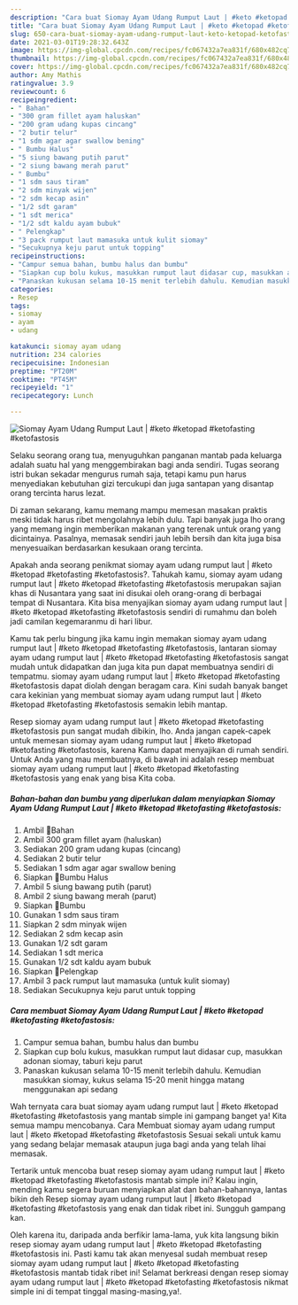 ```yaml
---
description: "Cara buat Siomay Ayam Udang Rumput Laut | #keto #ketopad #ketofasting #ketofastosis yang enak Untuk Jualan"
title: "Cara buat Siomay Ayam Udang Rumput Laut | #keto #ketopad #ketofasting #ketofastosis yang enak Untuk Jualan"
slug: 650-cara-buat-siomay-ayam-udang-rumput-laut-keto-ketopad-ketofasting-ketofastosis-yang-enak-untuk-jualan
date: 2021-03-01T19:28:32.643Z
image: https://img-global.cpcdn.com/recipes/fc067432a7ea831f/680x482cq70/siomay-ayam-udang-rumput-laut-keto-ketopad-ketofasting-ketofastosis-foto-resep-utama.jpg
thumbnail: https://img-global.cpcdn.com/recipes/fc067432a7ea831f/680x482cq70/siomay-ayam-udang-rumput-laut-keto-ketopad-ketofasting-ketofastosis-foto-resep-utama.jpg
cover: https://img-global.cpcdn.com/recipes/fc067432a7ea831f/680x482cq70/siomay-ayam-udang-rumput-laut-keto-ketopad-ketofasting-ketofastosis-foto-resep-utama.jpg
author: Amy Mathis
ratingvalue: 3.9
reviewcount: 6
recipeingredient:
- " Bahan"
- "300 gram fillet ayam haluskan"
- "200 gram udang kupas cincang"
- "2 butir telur"
- "1 sdm agar agar swallow bening"
- " Bumbu Halus"
- "5 siung bawang putih parut"
- "2 siung bawang merah parut"
- " Bumbu"
- "1 sdm saus tiram"
- "2 sdm minyak wijen"
- "2 sdm kecap asin"
- "1/2 sdt garam"
- "1 sdt merica"
- "1/2 sdt kaldu ayam bubuk"
- " Pelengkap"
- "3 pack rumput laut mamasuka untuk kulit siomay"
- "Secukupnya keju parut untuk topping"
recipeinstructions:
- "Campur semua bahan, bumbu halus dan bumbu"
- "Siapkan cup bolu kukus, masukkan rumput laut didasar cup, masukkan adonan siomay, taburi keju parut"
- "Panaskan kukusan selama 10-15 menit terlebih dahulu. Kemudian masukkan siomay, kukus selama 15-20 menit hingga matang menggunakan api sedang"
categories:
- Resep
tags:
- siomay
- ayam
- udang

katakunci: siomay ayam udang 
nutrition: 234 calories
recipecuisine: Indonesian
preptime: "PT20M"
cooktime: "PT45M"
recipeyield: "1"
recipecategory: Lunch

---
```



![Siomay Ayam Udang Rumput Laut | #keto #ketopad #ketofasting #ketofastosis](https://img-global.cpcdn.com/recipes/fc067432a7ea831f/680x482cq70/siomay-ayam-udang-rumput-laut-keto-ketopad-ketofasting-ketofastosis-foto-resep-utama.jpg)

Selaku seorang orang tua, menyuguhkan panganan mantab pada keluarga adalah suatu hal yang menggembirakan bagi anda sendiri. Tugas seorang istri bukan sekadar mengurus rumah saja, tetapi kamu pun harus menyediakan kebutuhan gizi tercukupi dan juga santapan yang disantap orang tercinta harus lezat.

Di zaman  sekarang, kamu memang mampu memesan masakan praktis meski tidak harus ribet mengolahnya lebih dulu. Tapi banyak juga lho orang yang memang ingin memberikan makanan yang terenak untuk orang yang dicintainya. Pasalnya, memasak sendiri jauh lebih bersih dan kita juga bisa menyesuaikan berdasarkan kesukaan orang tercinta. 



Apakah anda seorang penikmat siomay ayam udang rumput laut | #keto #ketopad #ketofasting #ketofastosis?. Tahukah kamu, siomay ayam udang rumput laut | #keto #ketopad #ketofasting #ketofastosis merupakan sajian khas di Nusantara yang saat ini disukai oleh orang-orang di berbagai tempat di Nusantara. Kita bisa menyajikan siomay ayam udang rumput laut | #keto #ketopad #ketofasting #ketofastosis sendiri di rumahmu dan boleh jadi camilan kegemaranmu di hari libur.

Kamu tak perlu bingung jika kamu ingin memakan siomay ayam udang rumput laut | #keto #ketopad #ketofasting #ketofastosis, lantaran siomay ayam udang rumput laut | #keto #ketopad #ketofasting #ketofastosis sangat mudah untuk didapatkan dan juga kita pun dapat membuatnya sendiri di tempatmu. siomay ayam udang rumput laut | #keto #ketopad #ketofasting #ketofastosis dapat diolah dengan beragam cara. Kini sudah banyak banget cara kekinian yang membuat siomay ayam udang rumput laut | #keto #ketopad #ketofasting #ketofastosis semakin lebih mantap.

Resep siomay ayam udang rumput laut | #keto #ketopad #ketofasting #ketofastosis pun sangat mudah dibikin, lho. Anda jangan capek-capek untuk memesan siomay ayam udang rumput laut | #keto #ketopad #ketofasting #ketofastosis, karena Kamu dapat menyajikan di rumah sendiri. Untuk Anda yang mau membuatnya, di bawah ini adalah resep membuat siomay ayam udang rumput laut | #keto #ketopad #ketofasting #ketofastosis yang enak yang bisa Kita coba.

<!--inarticleads1-->

##### Bahan-bahan dan bumbu yang diperlukan dalam menyiapkan Siomay Ayam Udang Rumput Laut | #keto #ketopad #ketofasting #ketofastosis:

1. Ambil  🍃Bahan
1. Ambil 300 gram fillet ayam (haluskan)
1. Sediakan 200 gram udang kupas (cincang)
1. Sediakan 2 butir telur
1. Sediakan 1 sdm agar agar swallow bening
1. Siapkan  🍃Bumbu Halus
1. Ambil 5 siung bawang putih (parut)
1. Ambil 2 siung bawang merah (parut)
1. Siapkan  🍃Bumbu
1. Gunakan 1 sdm saus tiram
1. Siapkan 2 sdm minyak wijen
1. Sediakan 2 sdm kecap asin
1. Gunakan 1/2 sdt garam
1. Sediakan 1 sdt merica
1. Gunakan 1/2 sdt kaldu ayam bubuk
1. Siapkan  🍃Pelengkap
1. Ambil 3 pack rumput laut mamasuka (untuk kulit siomay)
1. Sediakan Secukupnya keju parut untuk topping




<!--inarticleads2-->

##### Cara membuat Siomay Ayam Udang Rumput Laut | #keto #ketopad #ketofasting #ketofastosis:

1. Campur semua bahan, bumbu halus dan bumbu
1. Siapkan cup bolu kukus, masukkan rumput laut didasar cup, masukkan adonan siomay, taburi keju parut
1. Panaskan kukusan selama 10-15 menit terlebih dahulu. Kemudian masukkan siomay, kukus selama 15-20 menit hingga matang menggunakan api sedang




Wah ternyata cara buat siomay ayam udang rumput laut | #keto #ketopad #ketofasting #ketofastosis yang mantab simple ini gampang banget ya! Kita semua mampu mencobanya. Cara Membuat siomay ayam udang rumput laut | #keto #ketopad #ketofasting #ketofastosis Sesuai sekali untuk kamu yang sedang belajar memasak ataupun juga bagi anda yang telah lihai memasak.

Tertarik untuk mencoba buat resep siomay ayam udang rumput laut | #keto #ketopad #ketofasting #ketofastosis mantab simple ini? Kalau ingin, mending kamu segera buruan menyiapkan alat dan bahan-bahannya, lantas bikin deh Resep siomay ayam udang rumput laut | #keto #ketopad #ketofasting #ketofastosis yang enak dan tidak ribet ini. Sungguh gampang kan. 

Oleh karena itu, daripada anda berfikir lama-lama, yuk kita langsung bikin resep siomay ayam udang rumput laut | #keto #ketopad #ketofasting #ketofastosis ini. Pasti kamu tak akan menyesal sudah membuat resep siomay ayam udang rumput laut | #keto #ketopad #ketofasting #ketofastosis mantab tidak ribet ini! Selamat berkreasi dengan resep siomay ayam udang rumput laut | #keto #ketopad #ketofasting #ketofastosis nikmat simple ini di tempat tinggal masing-masing,ya!.

